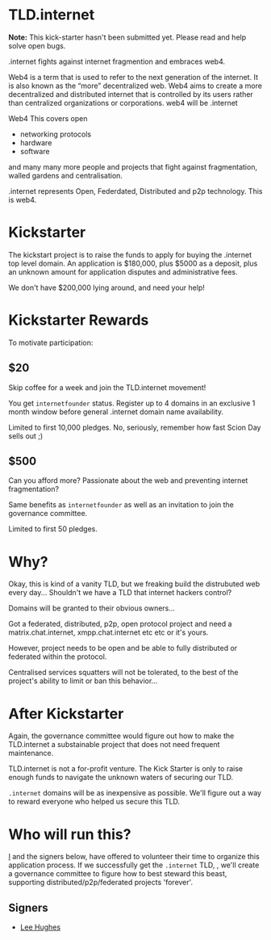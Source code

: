 # TLD.internet

**Note:** This kick-starter hasn't been submitted yet. Please read and help solve open bugs.

.internet fights against internet fragmention and embraces web4.

Web4 is a term that is used to refer to the next generation of the internet. It is also known as the “more” decentralized web. Web4 aims to create a more decentralized and distributed internet that is controlled by its users rather than centralized organizations or corporations. web4 will be .internet

Web4 This covers open 

* networking protocols
* hardware
* software

and many many more people and projects that fight against fragmentation, walled gardens and centralisation.

.internet represents Open, Federdated, Distributed and p2p technology. This is web4.

# Kickstarter
The kickstart project is to raise the funds to apply for buying the .internet top level domain. An application is $180,000,
plus $5000 as a deposit, plus an unknown amount for application disputes and administrative fees.

We don't have $200,000 lying around, and need your help!

# Kickstarter Rewards

To motivate participation:

## $20

Skip coffee for a week and join the TLD.internet movement!

You get ``internetfounder`` status. Register up to 4 domains in an exclusive 1 month window 
before general .internet domain name availability.
 
Limited to first 10,000 pledges. No, seriously, remember how fast Scion Day sells out ;)

## $500

Can you afford more? Passionate about the web and preventing internet fragmentation?

Same benefits as ``internetfounder`` as well as an invitation to join the governance committee.

Limited to first 50 pledges.

# Why?
Okay, this is kind of a vanity TLD, but we freaking build the distrubuted web every day...  Shouldn't we have a TLD that 
internet hackers control?

Domains will be granted to their obvious owners... 

Got a federated, distributed, p2p, open protocol project and need a matrix.chat.internet, xmpp.chat.internet etc etc or it's yours.

However, project needs to be open and be able to fully distributed or federated within the protocol. 

Centralised services squatters will not be tolerated, to the best of the project's ability to limit or ban this behavior...

# After Kickstarter
Again, the governance committee would figure out how to make the TLD.internet a substainable project that does not need frequent maintenance.

TLD.internet is not a for-profit venture. The Kick Starter is only to raise enough funds to navigate the unknown waters of securing our TLD.

``.internet`` domains will be as inexpensive as possible. We'll figure out a way to reward everyone who helped us 
secure this TLD.

# Who will run this?
[I](http://github.com/nixiator) and the signers below, have offered to volunteer their time to organize this application process. If we successfully get the `.internet` TLD, , we'll create a governance committee to figure how to best steward this beast, supporting distributed/p2p/federated projects 'forever'.

## Signers
* [Lee Hughes](http://github.com/nixinator)
